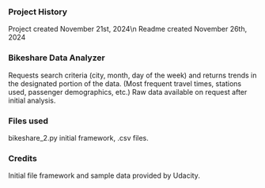 ### Project History
Project created November 21st, 2024\n
Readme created November 26th, 2024

### Bikeshare Data Analyzer
Requests search criteria (city, month, day of the week) and returns trends in the designated portion of the data. (Most frequent travel times, stations used, passenger demographics, etc.) Raw data available on request after initial analysis.

### Files used
bikeshare_2.py initial framework, .csv files.

### Credits
Initial file framework and sample data provided by Udacity.
